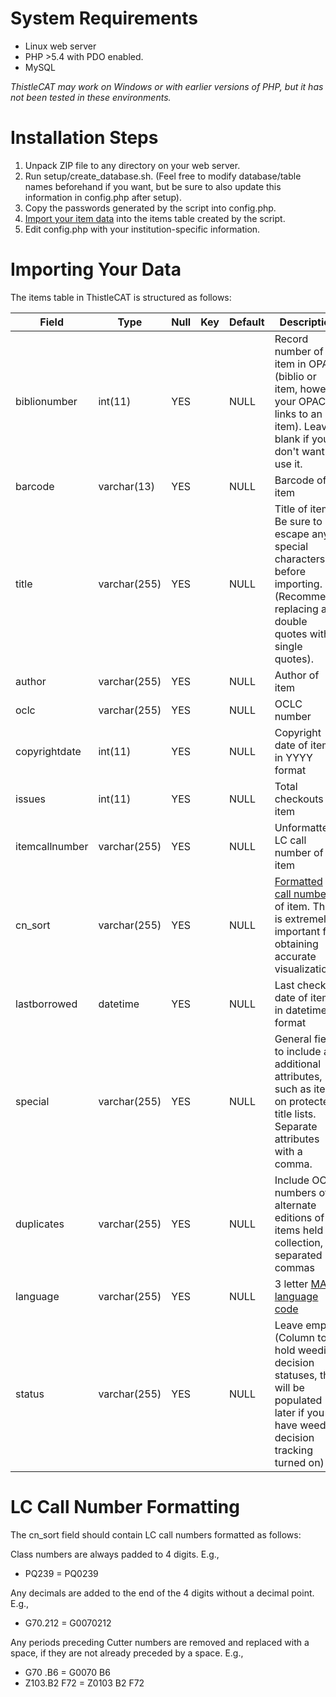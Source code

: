 # System Requirements
* Linux web server
* PHP >5.4 with PDO enabled.
* MySQL

*ThistleCAT may work on Windows or with earlier versions of PHP, but it has not been tested in these environments.*


# Installation Steps
1. Unpack ZIP file to any directory on your web server.
2. Run setup/create_database.sh. (Feel free to modify database/table names beforehand if you want, but be sure to also update this information in config.php after setup).
3. Copy the passwords generated by the script into config.php.
4. [Import your item data](#importing-your-data) into the items table created by the script.
5. Edit config.php with your institution-specific information.


# Importing Your Data

The items table in ThistleCAT is structured as follows:

| Field          | Type         | Null | Key | Default | Description |
|----------------|--------------|------|-----|---------|-------|
| biblionumber   | int(11)      | YES  |     | NULL    |Record number of item in OPAC (biblio or item, however your OPAC links to an item). Leave blank if you don't want to use it.|
| barcode        | varchar(13)  | YES  |     | NULL    |Barcode of item|
| title          | varchar(255) | YES  |     | NULL    |Title of item. Be sure to escape any special characters before importing. (Recommend replacing any double quotes with single quotes).|
| author         | varchar(255) | YES  |     | NULL    |Author of item|
| oclc           | varchar(255) | YES  |     | NULL    |OCLC number|
| copyrightdate  | int(11)      | YES  |     | NULL    |Copyright date of item in YYYY format|
| issues         | int(11)      | YES  |     | NULL    |Total checkouts for item|
| itemcallnumber | varchar(255) | YES  |     | NULL    |Unformatted LC call number of item|
| cn_sort        | varchar(255) | YES  |     | NULL    |[Formatted call number](#lc-call-number-formatting) of item. This is extremely important for obtaining accurate visualizations.|
| lastborrowed   | datetime     | YES  |     | NULL    |Last checkout date of item, in datetime format|
| special        | varchar(255) | YES  |     | NULL    |General field to include any additional attributes, such as items on protected title lists. Separate attributes with a comma.|
| duplicates     | varchar(255) | YES  |     | NULL    |Include OCLC numbers of alternate editions of items held in collection, separated by commas|
| language       | varchar(255) | YES  |     | NULL    |3 letter [MARC language code](http://www.loc.gov/marc/languages/language_code.html)|
| status         | varchar(255) | YES  |     | NULL    |Leave empty (Column to hold weeding decision statuses, this will be populated later if you have weeding decision tracking turned on)|


# LC Call Number Formatting

The cn_sort field should contain LC call numbers formatted as follows:

Class numbers are always padded to 4 digits. E.g.,
* PQ239 = PQ0239

Any decimals are added to the end of the 4 digits without a decimal point. E.g.,
* G70.212 = G0070212

Any periods preceding Cutter numbers are removed and replaced with a space, if they are not already preceded by a space. E.g.,
* G70 .B6 = G0070 B6
* Z103.B2 F72 = Z0103 B2 F72
